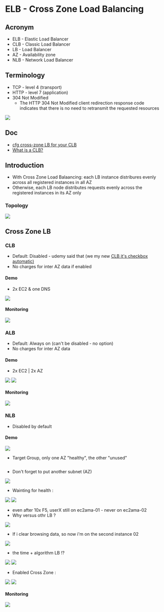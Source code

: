 # ELB - Cross Zone Load Balancing

## Acronym
* ELB - Elastic Load Balancer
* CLB - Classic Load Balancer
* LB - Load Balancer
* AZ - Availability zone
* NLB - Network Load Balancer

## Terminology
* TCP - level 4 (transport)
* HTTP - level 7 (application)
* 304 Not Modified
    * The HTTP 304 Not Modified client redirection response code indicates that there is no need to retransmit the requested resources

[<img src="https://i.imgur.com/o6gzlj2.png">](https://i.imgur.com/o6gzlj2.png)

## Doc
* [cfg cross-zone LB for your CLB](https://docs.aws.amazon.com/elasticloadbalancing/latest/classic/enable-disable-crosszone-lb.html?icmpid=docs_elb_console)
* [What is a CLB?](https://docs.aws.amazon.com/elasticloadbalancing/latest/classic/enable-disable-crosszone-lb.html?icmpid=docs_elb_console)

## Introduction
* With Cross Zone Load Balaancing: each LB instance distribures evenly across all registered instances in all AZ
* Otherwise, each LB node distributes requests evenly across the registered instances in its AZ only


### Topology
[<img src="https://i.imgur.com/Vh66Qn9.png">](https://i.imgur.com/Vh66Qn9.png)

## Cross Zone LB
### CLB
* Default: Disabled - udemy said that (we my new [CLB it's checkbox automatic)](https://i.imgur.com/mYDrn8F.png)
* No charges for inter AZ data if enabled

#### Demo
* 2x EC2 & one DNS

[<img src="https://i.imgur.com/HZOEJ7E.png">](https://i.imgur.com/HZOEJ7E.png)

#### Monitoring
[<img src="https://i.imgur.com/LVRRoRd.png">](https://i.imgur.com/LVRRoRd.png)

### ALB
* Default: Always on (can't be disabled - no option)
* No charges for inter AZ data

#### Demo
* 2x EC2 | 2x AZ

[<img src="https://i.imgur.com/KnajrfC.png">](https://i.imgur.com/KnajrfC.png)
[<img src="https://i.imgur.com/d7yorW4.png">](https://i.imgur.com/d7yorW4.png)

#### Monitoring
[<img src="https://i.imgur.com/128G39F.png">](https://i.imgur.com/128G39F.png)

### NLB
* Disabled by default

#### Demo
[<img src="https://i.imgur.com/jrOBK1t.png">](https://i.imgur.com/jrOBK1t.png)

* Target Group, only one AZ "healthy", the other "unused"

[<img scr="https://i.imgur.com/GXNhf2N.png">](https://i.imgur.com/GXNhf2N.png)

* Don't forget to put another subnet (AZ)

[<img src="https://i.imgur.com/Vl94QSa.png">](https://i.imgur.com/Vl94QSa.png)

* Wainting for health :

[<img src="https://i.imgur.com/JDUKBVl.png">](https://i.imgur.com/JDUKBVl.png)
[<img src="https://i.imgur.com/SpFZKE9.png">](https://i.imgur.com/SpFZKE9.png)

* even after 10x F5, userX still on ec2ama-01 - never on ec2ama-02
* Why versus othr LB ?

[<img src="https://i.imgur.com/iR2XW1l.png">](https://i.imgur.com/iR2XW1l.png)

* If i clear browsing data, so now i'm on the second instance 02

[<img src="https://i.imgur.com/5VMiRo6.png">](https://i.imgur.com/5VMiRo6.png)

* the time + algorithm LB !?

[<img src="https://i.imgur.com/nxOjFVz.png">](https://i.imgur.com/nxOjFVz.png)
[<img src="https://i.imgur.com/6eTKhuo.png">](https://i.imgur.com/6eTKhuo.png)

* Enabled Cross Zone :

[<img src="https://i.imgur.com/qLu9MYF.png">](https://i.imgur.com/qLu9MYF.png)
[<img src="https://i.imgur.com/k6rPSuU.png">](https://i.imgur.com/k6rPSuU.png)

#### Monitoring
[<img src="https://i.imgur.com/Ew6nJI4.png">](https://i.imgur.com/Ew6nJI4.png)
